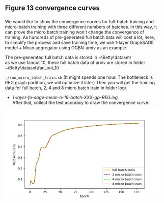 ## Figure 13 convergence curves
###
We would like to show the convergence curves for full-batch training and micro-batch training with three different numbers of batches.
In this way, it can prove the micro batch training won't change the convergence of training.
As hundreds of pre-generated full batch data will cost a lot, here, to simplify the process and save training time, we use 1-layer GraphSAGE model + Mean aggregator using OGBN-arxiv as an example.  

The pre-generated full batch data is stored in ~\Betty\dataset\  
as we use fanout 10, these full batch data of arxiv are stored in folder  ~\Betty\dataset\fan_out_10  

`./run_micro_batch_train.sh` (It might spends one hour. The bottleneck is REG graph partition,  we will optimize it later)
Then you will get the training data for full batch, 2, 4 and 8 micro batch train in folder log/.  
- *1-layer-fo-sage-mean-h-16-batch-XXX-gp-REG.log*  
After that, collect the test accuracy to draw the convergence curve.  
  
![Figure 13](./Figure13.png)  

